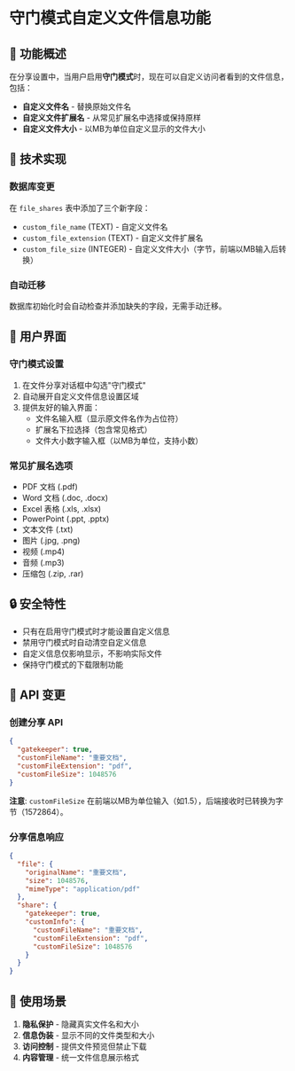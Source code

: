 # 守门模式自定义文件信息功能

## 🎯 功能概述

在分享设置中，当用户启用**守门模式**时，现在可以自定义访问者看到的文件信息，包括：

- **自定义文件名** - 替换原始文件名
- **自定义文件扩展名** - 从常见扩展名中选择或保持原样
- **自定义文件大小** - 以MB为单位自定义显示的文件大小

## 🔧 技术实现

### 数据库变更
在 `file_shares` 表中添加了三个新字段：
- `custom_file_name` (TEXT) - 自定义文件名
- `custom_file_extension` (TEXT) - 自定义文件扩展名  
- `custom_file_size` (INTEGER) - 自定义文件大小（字节，前端以MB输入后转换）

### 自动迁移
数据库初始化时会自动检查并添加缺失的字段，无需手动迁移。

## 🎨 用户界面

### 守门模式设置
1. 在文件分享对话框中勾选"守门模式"
2. 自动展开自定义文件信息设置区域
3. 提供友好的输入界面：
   - 文件名输入框（显示原文件名作为占位符）
   - 扩展名下拉选择（包含常见格式）
   - 文件大小数字输入框（以MB为单位，支持小数）

### 常见扩展名选项
- PDF 文档 (.pdf)
- Word 文档 (.doc, .docx)
- Excel 表格 (.xls, .xlsx)
- PowerPoint (.ppt, .pptx)
- 文本文件 (.txt)
- 图片 (.jpg, .png)
- 视频 (.mp4)
- 音频 (.mp3)
- 压缩包 (.zip, .rar)

## 🔒 安全特性

- 只有在启用守门模式时才能设置自定义信息
- 禁用守门模式时自动清空自定义信息
- 自定义信息仅影响显示，不影响实际文件
- 保持守门模式的下载限制功能

## 📡 API 变更

### 创建分享 API
```json
{
  "gatekeeper": true,
  "customFileName": "重要文档",
  "customFileExtension": "pdf",
  "customFileSize": 1048576
}
```

**注意**: `customFileSize` 在前端以MB为单位输入（如1.5），后端接收时已转换为字节（1572864）。

### 分享信息响应
```json
{
  "file": {
    "originalName": "重要文档",
    "size": 1048576,
    "mimeType": "application/pdf"
  },
  "share": {
    "gatekeeper": true,
    "customInfo": {
      "customFileName": "重要文档",
      "customFileExtension": "pdf",
      "customFileSize": 1048576
    }
  }
}
```

## 🚀 使用场景

1. **隐私保护** - 隐藏真实文件名和大小
2. **信息伪装** - 显示不同的文件类型和大小
3. **访问控制** - 提供文件预览但禁止下载
4. **内容管理** - 统一文件信息展示格式
